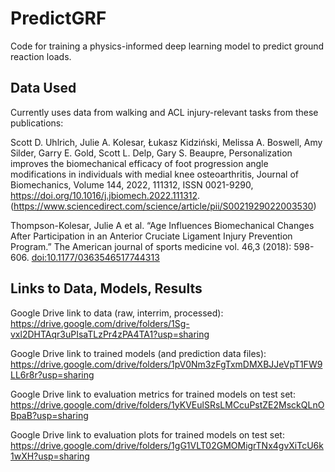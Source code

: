 # PredictGRF
Code for training a physics-informed deep learning model to predict ground reaction loads.

## Data Used
Currently uses data from walking and ACL injury-relevant tasks from these publications:

Scott D. Uhlrich, Julie A. Kolesar, Łukasz Kidziński, Melissa A. Boswell, Amy Silder, Garry E. Gold, Scott L. Delp, Gary S. Beaupre, Personalization improves the biomechanical efficacy of foot progression angle modifications in individuals with medial knee osteoarthritis, Journal of Biomechanics, Volume 144, 2022, 111312, ISSN 0021-9290, https://doi.org/10.1016/j.jbiomech.2022.111312. (https://www.sciencedirect.com/science/article/pii/S0021929022003530)

Thompson-Kolesar, Julie A et al. “Age Influences Biomechanical Changes After Participation in an Anterior Cruciate Ligament Injury Prevention Program.” The American journal of sports medicine vol. 46,3 (2018): 598-606. [doi:10.1177/0363546517744313](https://doi.org/10.1177/0363546517744313)

## Links to Data, Models, Results
Google Drive link to data (raw, interrim, processed): https://drive.google.com/drive/folders/1Sg-vxl2DHTAqr3uPIsaTLzPr4zPA4TA1?usp=sharing

Google Drive link to trained models (and prediction data files): https://drive.google.com/drive/folders/1pV0Nm3zFgTxmDMXBJJeVpT1FW9LL6r8r?usp=sharing

Google Drive link to evaluation metrics for trained models on test set: https://drive.google.com/drive/folders/1yKVEulSRsLMCcuPstZE2MsckQLnOBpaB?usp=sharing

Google Drive link to evaluation plots for trained models on test set: https://drive.google.com/drive/folders/1gG1VLT02GMOMigrTNx4gvXiTcU6k1wXH?usp=sharing
